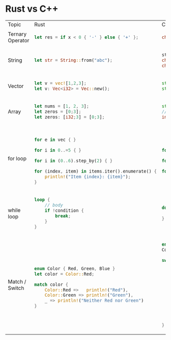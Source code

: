 # Rust vs C++

<table>

<tr>
<td> Topic </td> <td> Rust </td> <td> C++ </td>
</tr>





<!-- ----------------------------------------------------- -->
<tr>

<td> Ternary Operator </td>

<td>

```rust
let res = if x < 0 { '-' } else { '+' };
```

</td>
<td>
    
```cpp
char ch = x < 0 ? '-' : '+';
```
</td>
</tr>


<!-- ----------------------------------------------------- -->
<tr>

<td> String </td>

<td>

```rust
let str = String::from("abc");
```

</td>
<td>
    
```cpp
string greeting = "Hello";
char str[] = "C++";
char str[4] = {'C','+','+','\0'};
```
</td>
</tr>


<!-- ----------------------------------------------------- -->
<tr>

<td> Vector </td>

<td>

```rust
let v = vec![1,2,3];
let v: Vec<i32> = Vec::new();
```

</td>
<td>
    
```cpp
std::vector v = {1, 2, 3};
std::vector<int> v = {1, 2, 3};
```
</td>
</tr>

<!-- ----------------------------------------------------- -->
<tr>

<td> Array </td>

<td>

```rust
let nums = [1, 2, 3];
let zeros = [0;3];
let zeros: [i32;3] = [0;3]; 
```

</td>
<td>
    
```cpp
std::array<int, 3> arr = {1, 2, 3};
// avoid raw arrays:
int arr[3] = {1,2,3}; // arr:0x7fff1b72911c
```
</td>
</tr>


<!-- ----------------------------------------------------- -->
<tr>

<td> for loop </td>

<td>

```rust

for e in vec { }

for i in 0..=5 { }

for i in (0..6).step_by(2) { }

for (index, item) in items.iter().enumerate() {
    println!("Item {index}: {item}");
}
```

</td>
<td>
    
```cpp

for(int i : vec) { } 

for (int i = 0; i < 5; ++i) { }

for (int i = 0; i < 6; i+=2) { }
```
</td>
</tr>


<!-- ----------------------------------------------------- -->


<tr>

<td> while loop </td>

<td>

```rust
loop {
    // body
    if !condition {
        break;
    }
}
```

</td>
<td>
    
```cpp
do {
    // body
} while (condition);
```
</td>
</tr>



<!-- ----------------------------------------------------- -->
<tr>

<td> Match / Switch </td>

<td>

```rust

enum Color { Red, Green, Blue }
let color = Color::Red;

match color {
    Color::Red =>   println!("Red"),
    Color::Green => println!("Green"),
    _ => println!("Neither Red nor Green")
}
```

</td>
<td>
    
```cpp
enum class Color { Red, Green, Blue };
Color c = Color::Green;

switch (c) {
    case Color::Red:
        std::cout << "Red\n";
        break;
    case Color::Green:
        std::cout << "Green\n";
        break;
    case Color::Blue:
        std::cout << "Blue\n";
        break;
    default:
        std::cout << "Error";
}
```
</td>
</tr>

<!-- ----------------------------------------------------- -->


</table>